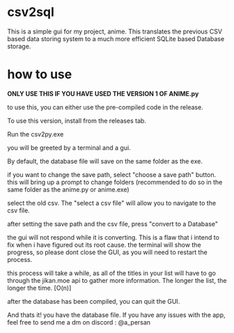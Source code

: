 # csv2sql
This is a simple gui for my project, anime. This translates the previous CSV based data storing system to a much more efficient SQLite based Database storage.

# how to use

<strong> ONLY USE THIS IF YOU HAVE USED THE VERSION 1 OF ANIME.py</strong>

to use this, you can either use the pre-compiled code in the release. 

To use this version, install from the releases tab. 

Run the csv2py.exe

you will be greeted by a terminal and a gui. 

By default, the database file will save on the same folder as the exe. 

if you want to change the save path, select "choose a save path" button. this will bring up a prompt to change folders (recommended to do so in the same folder as the anime.py or anime.exe)

select the old csv. The "select a csv file" will allow you to navigate to the csv file.

after setting the save path and the csv file, press "convert to a Database"

the gui will not respond while it is converting. This is a flaw that i intend to fix when i have figured out its root cause. the terminal will show the progress, so please dont close the GUI, as you will need to restart the process. 

this process will take a while, as all of the titles in your list will have to go through the jikan.moe api to gather more information. The longer the list, the longer the time. [O(n)] 

after the database has been compiled, you can quit the GUI.

And thats it! you have the database file. If you have any issues with the app, feel free to send me a dm on discord : @a_persan
